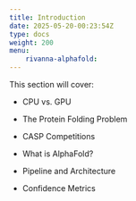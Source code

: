 ```yaml
---
title: Introduction
date: 2025-05-20-00:23:54Z
type: docs 
weight: 200
menu: 
    rivanna-alphafold:
---
```


This section will cover:

* CPU vs. GPU

* The Protein Folding Problem

* CASP Competitions

* What is AlphaFold?

* Pipeline and Architecture

* Confidence Metrics